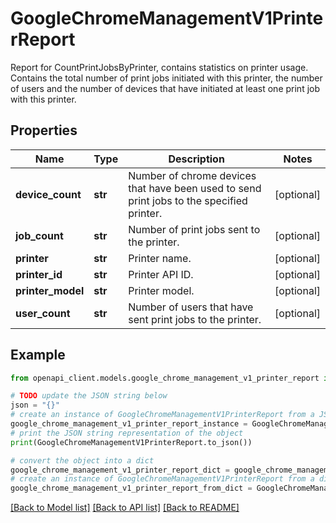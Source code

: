 # GoogleChromeManagementV1PrinterReport

Report for CountPrintJobsByPrinter, contains statistics on printer usage. Contains the total number of print jobs initiated with this printer, the number of users and the number of devices that have initiated at least one print job with this printer.

## Properties

Name | Type | Description | Notes
------------ | ------------- | ------------- | -------------
**device_count** | **str** | Number of chrome devices that have been used to send print jobs to the specified printer. | [optional] 
**job_count** | **str** | Number of print jobs sent to the printer. | [optional] 
**printer** | **str** | Printer name. | [optional] 
**printer_id** | **str** | Printer API ID. | [optional] 
**printer_model** | **str** | Printer model. | [optional] 
**user_count** | **str** | Number of users that have sent print jobs to the printer. | [optional] 

## Example

```python
from openapi_client.models.google_chrome_management_v1_printer_report import GoogleChromeManagementV1PrinterReport

# TODO update the JSON string below
json = "{}"
# create an instance of GoogleChromeManagementV1PrinterReport from a JSON string
google_chrome_management_v1_printer_report_instance = GoogleChromeManagementV1PrinterReport.from_json(json)
# print the JSON string representation of the object
print(GoogleChromeManagementV1PrinterReport.to_json())

# convert the object into a dict
google_chrome_management_v1_printer_report_dict = google_chrome_management_v1_printer_report_instance.to_dict()
# create an instance of GoogleChromeManagementV1PrinterReport from a dict
google_chrome_management_v1_printer_report_from_dict = GoogleChromeManagementV1PrinterReport.from_dict(google_chrome_management_v1_printer_report_dict)
```
[[Back to Model list]](../README.md#documentation-for-models) [[Back to API list]](../README.md#documentation-for-api-endpoints) [[Back to README]](../README.md)


